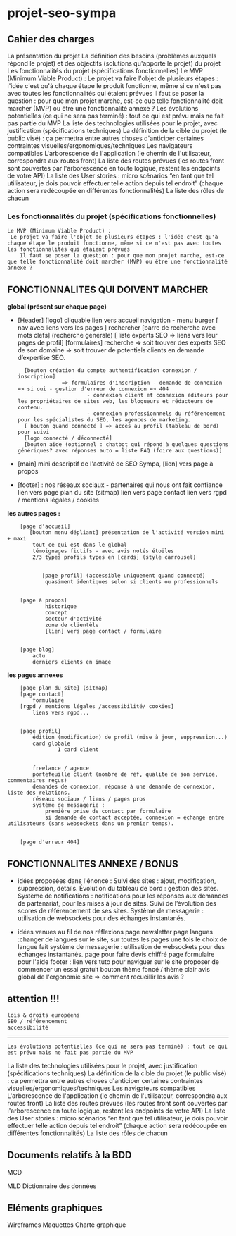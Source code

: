# projet-seo-sympa
## Cahier des charges
 La présentation du projet
 La définition des besoins (problèmes auxquels répond le projet) et des objectifs (solutions qu'apporte le projet) du projet
Les fonctionnalités du projet (spécifications fonctionnelles)
 Le MVP (Minimum Viable Product) :
Le projet va faire l'objet de plusieurs étapes : l'idée c'est qu'à chaque étape le produit fonctionne, même si ce n'est pas avec toutes les fonctionnalités qui étaient prévues
Il faut se poser la question : pour que mon projet marche, est-ce que telle fonctionnalité doit marcher (MVP) ou être une fonctionnalité annexe ?
 Les évolutions potentielles (ce qui ne sera pas terminé) : tout ce qui est prévu mais ne fait pas partie du MVP
 La liste des technologies utilisées pour le projet, avec justification (spécifications techniques)
 La définition de la cible du projet (le public visé) : ça permettra entre autres choses d'anticiper certaines contraintes visuelles/ergonomiques/techniques
 Les navigateurs compatibles
 L'arborescence de l'application (le chemin de l'utilisateur, correspondra aux routes front)
 La liste des routes prévues (les routes front sont couvertes par l'arborescence en toute logique, restent les endpoints de votre API)
 La liste des User stories : micro scénarios “en tant que tel utilisateur, je dois pouvoir effectuer telle action depuis tel endroit” (chaque action sera redécoupée en différentes fonctionnalités)
 La liste des rôles de chacun


### Les fonctionnalités du projet (spécifications fonctionnelles)
    Le MVP (Minimum Viable Product) :
     Le projet va faire l'objet de plusieurs étapes : l'idée c'est qu'à chaque étape le produit fonctionne, même si ce n'est pas avec toutes les fonctionnalités qui étaient prévues
        Il faut se poser la question : pour que mon projet marche, est-ce que telle fonctionnalité doit marcher (MVP) ou être une fonctionnalité annexe ?


## FONCTIONNALITES QUI DOIVENT MARCHER


**global (présent sur chaque page)**


- [Header]
        [logo] cliquable lien vers accueil
        navigation - menu burger
         [ nav avec liens vers les pages ]
        rechercher
            [barre de recherche avec mots clefs] (recherche générale)
            [ liste experts SEO => liens vers leur pages de profil]
                [formulaires] recherche
                    => soit trouver des experts SEO de son domaine
                    => soit trouver de potentiels clients en demande d’expertise SEO.




        [bouton création du compte authentification connexion / inscription]
                    => formulaires d'inscription - demande de connexion => si oui - gestion d'erreur de connexion => 404
                            - connexion client et connexion éditeurs pour les propriétaires de sites web, les blogueurs et rédacteurs de contenu.
                            - connexion professionnnels du référencement pour les spécialistes du SEO, les agences de marketing.
        [ bouton quand connecté ] => accès au profil (tableau de bord) pour suivi
        [logo connecté / déconnecté]
        [bouton aide (optionnel : chatbot qui répond à quelques questions génériques? avec réponses auto = liste FAQ (foire aux questions)]


- [main]
        mini descriptif de l'activité de SEO Sympa, [lien] vers page à propos




- [footer] : nos réseaux sociaux - partenaires qui nous ont fait confiance
        lien vers page plan du site (sitmap)
        lien vers page contact
        lien vers rgpd / mentions légales / cookies




**les autres pages :**


        [page d'accueil]
           [bouton menu dépliant] présentation de l'activité version mini + maxi
            tout ce qui est dans le global
            témoignages fictifs - avec avis notés étoiles
            2/3 types profils types en [cards] (style carrousel)


               [page profil] (accessible uniquement quand connecté)
                quasiment identiques selon si clients ou professionnels


        [page à propos]
                historique
                concept
                secteur d'activité
                zone de clientèle
                [lien] vers page contact / formulaire


        [page blog]
            actu
            derniers clients en image


**les pages annexes**


        [page plan du site] (sitmap)
        [page contact]
            formulaire
        [rgpd / mentions légales /accessibilité/ cookies]
            liens vers rgpd...


        [page profil]
            édition (modification) de profil (mise à jour, suppression...)
            card globale
                    1 card client


            freelance / agence
            portefeuille client (nombre de réf, qualité de son service, commentaires reçus)
            demandes de connexion, réponse à une demande de connexion, liste des relations.
            réseaux sociaux / liens / pages pros
            système de messagerie :
                première prise de contact par formulaire
                si demande de contact acceptée, connexion = échange entre utilisateurs (sans websockets dans un premier temps).


        [page d'erreur 404]


## FONCTIONNALITES ANNEXE / BONUS


- idées proposées dans l'énoncé :
        Suivi des sites : ajout, modification, suppression, détails.
        Évolution du tableau de bord : gestion des sites.
        Système de notifications : notifications pour les réponses aux demandes de partenariat, pour les mises à jour de sites.
        Suivi de l’évolution des scores de référencement de ses sites.
        Système de messagerie : utilisation de websockets pour des échanges instantanés.


- idées venues au fil de nos réflexions
        page newsletter
        page langues :changer de langues sur le site, sur toutes les pages une fois le choix de langue fait
        système de messagerie : utilisation de websockets pour des échanges instantanés.
        page pour faire devis chiffré
        page formulaire pour l'aide
        footer :
           lien vers tuto pour naviguer sur le site
           proposer de commencer un essai gratuit
        bouton thème foncé / thème clair
        avis global de l'ergonomie site => comment recueillir les avis ?

## attention !!!
    lois & droits européens
    SEO / référencement
    accessibilité

**********************
    Les évolutions potentielles (ce qui ne sera pas terminé) : tout ce qui est prévu mais ne fait pas partie du MVP
 La liste des technologies utilisées pour le projet, avec justification (spécifications techniques)
 La définition de la cible du projet (le public visé) : ça permettra entre autres choses d'anticiper certaines contraintes visuelles/ergonomiques/techniques
 Les navigateurs compatibles
 L'arborescence de l'application (le chemin de l'utilisateur, correspondra aux routes front)
 La liste des routes prévues (les routes front sont couvertes par l'arborescence en toute logique, restent les endpoints de votre API)
 La liste des User stories : micro scénarios “en tant que tel utilisateur, je dois pouvoir effectuer telle action depuis tel endroit” (chaque action sera redécoupée en différentes fonctionnalités)
 La liste des rôles de chacun


## Documents relatifs à la BDD
 MCD

 
 MLD
 Dictionnaire des données

 
## Eléments graphiques
 Wireframes
 Maquettes
 Charte graphique
